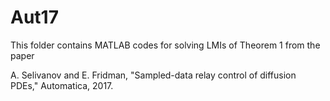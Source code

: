 # Aut17
This folder contains MATLAB codes for solving LMIs of Theorem 1 from the paper 

A. Selivanov and E. Fridman, "Sampled-data relay control of diffusion PDEs," Automatica, 2017. 
